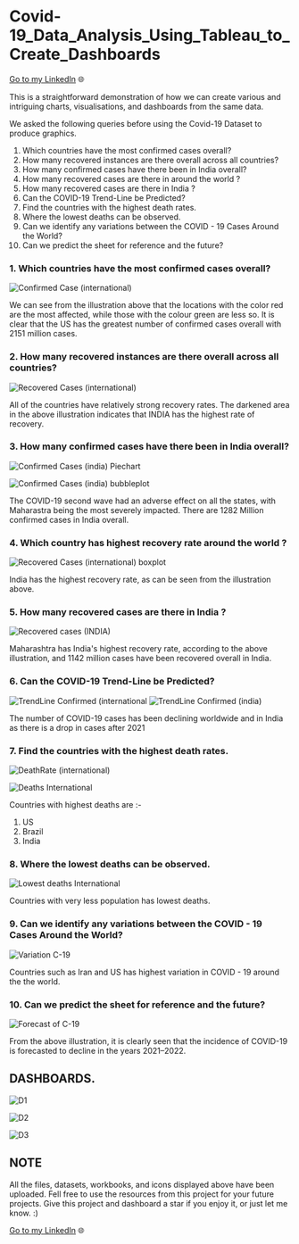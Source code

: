 # Covid-19_Data_Analysis_Using_Tableau_to_Create_Dashboards

[Go to my LinkedIn](https://www.linkedin.com/in/lawrence-mondal/) 🌐

This is a straightforward demonstration of how we can create various and intriguing charts, visualisations, and dashboards from the same data.

We asked the following queries before using the Covid-19 Dataset to produce graphics.

1) Which countries have the most confirmed cases overall?
2) How many recovered instances are there overall across all countries?
3) How many confirmed cases have there been in India overall?
4) How many recovered cases are there in around the world ?
5) How many recovered cases are there in India ?
6) Can the COVID-19 Trend-Line be Predicted?
7) Find the countries with the highest death rates.
8) Where the lowest deaths can be observed.
9) Can we identify any variations between the COVID - 19 Cases Around the World?
10) Can we predict the sheet for reference and the future?

### 1. Which countries have the most confirmed cases overall?

![Confirmed Case (international)](https://github.com/023lawrence/Covid-19-Analysis/assets/66831315/9359dd55-57b1-4522-a13a-a670170aab7d)

We can see from the illustration above that the locations with the color red are the most affected, while those with the colour green are less so.
It is clear that the US has the greatest number of confirmed cases overall with 2151 million cases.

### 2. How many recovered instances are there overall across all countries?

![Recovered Cases (international)](https://github.com/023lawrence/Covid-19-Analysis/assets/66831315/dd353fe2-fd68-4f47-ab1c-b0ada5086228)

All of the countries have relatively strong recovery rates.
The darkened area in the above illustration indicates that INDIA has the highest rate of recovery.

### 3. How many confirmed cases have there been in India overall?

![Confirmed Cases (india) Piechart](https://github.com/023lawrence/Covid-19-Analysis/assets/66831315/3ed2cf74-bcd6-4240-a9b1-d575eebf6d32)

![Confirmed Cases (india) bubbleplot](https://github.com/023lawrence/Covid-19-Analysis/assets/66831315/bb93e224-efc2-4bb4-8a8e-a00a7bcf4fa6)

The COVID-19 second wave had an adverse effect on all the states, with Maharastra being the most severely impacted.
There are 1282 Million confirmed cases in India overall.

### 4. Which country has highest recovery rate around the world ?

![Recovered Cases (international) boxplot](https://github.com/023lawrence/Covid-19-Analysis/assets/66831315/8fb974fc-c032-46a3-9248-80810face134)

India has the highest recovery rate, as can be seen from the illustration above.

### 5. How many recovered cases are there in India ?

![Recovered cases (INDIA)](https://github.com/023lawrence/Covid-19-Analysis/assets/66831315/3550152b-e969-4abd-a485-8d740e5b335a)

Maharashtra has India's highest recovery rate, according to the above illustration, and 1142 million cases have been recovered overall in India.

### 6. Can the COVID-19 Trend-Line be Predicted?

![TrendLine Confirmed (international](https://github.com/023lawrence/Covid-19-Analysis/assets/66831315/87a93bc1-4fea-4eb6-9013-15e461acc0fd)
![TrendLine Confirmed (india)](https://github.com/023lawrence/Covid-19-Analysis/assets/66831315/2f373d97-211f-459b-b239-58e103f74f97)

 The number of COVID-19 cases has been declining worldwide and in India as there is a drop in cases after 2021
 
 ### 7. Find the countries with the highest death rates.
 
 ![DeathRate (international)](https://github.com/023lawrence/Covid-19-Analysis/assets/66831315/3dcef8ba-7053-47c7-826c-310e828ab6ad)
 
![Deaths International](https://github.com/023lawrence/Covid-19-Analysis/assets/66831315/9f9367c1-088f-4c6b-929b-033af908b4cb)

Countries with highest deaths are :-
1) US
2) Brazil
3) India

### 8. Where the lowest deaths can be observed.

![Lowest deaths International](https://github.com/023lawrence/Covid-19-Analysis/assets/66831315/9572ad43-8800-4352-9a4b-77b2e0abbc4f)

Countries with very less population has lowest deaths.

### 9. Can we identify any variations between the COVID - 19 Cases Around the World?

![Variation C-19](https://github.com/023lawrence/Covid-19-Analysis/assets/66831315/274d8b6f-c822-49a1-837e-4ab86cf206ff)

Countries such as Iran and US has highest variation in COVID - 19 around the the world.

### 10. Can we predict the sheet for reference and the future?

![Forecast of C-19](https://github.com/023lawrence/Covid-19-Analysis/assets/66831315/1cd807a7-0da1-45ef-8a60-bb580c994fc4)

From the above illustration, it is clearly seen that the incidence of COVID-19 is forecasted to decline in the years 2021–2022.

## DASHBOARDS.

![D1](https://github.com/023lawrence/Covid-19-Analysis/assets/66831315/f8cbeb07-9398-4a28-9625-2acc2e0e0793)

![D2](https://github.com/023lawrence/Covid-19-Analysis/assets/66831315/ccf13bd9-dc4b-4f5c-8e2c-b3838771513d)

![D3](https://github.com/023lawrence/Covid-19-Analysis/assets/66831315/4a530402-61da-4de2-af8d-e10357e76424)

## NOTE

All the files, datasets, workbooks, and icons displayed above have been uploaded. Fell free to use the resources from this project for your future projects. Give this project and dashboard a star if you enjoy it, or just let me know. :)


[Go to my LinkedIn](https://www.linkedin.com/in/lawrence-mondal/) 🌐
